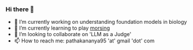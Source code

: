 ### Hi there 👋

- 🔭 I’m currently working on understanding foundation models in biology
- 🌱 I’m currently learning to play [morsing](https://en.wikipedia.org/wiki/Morsing)
- 👯 I’m looking to collaborate on 'LLM as a Judge' 
- 📫 How to reach me: pathakananya95 'at' gmail 'dot' com

